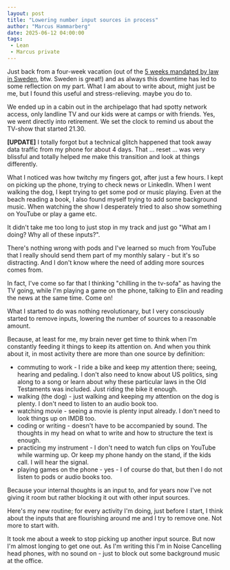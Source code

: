 ```yaml
---
layout: post
title: "Lowering number input sources in process"
author: "Marcus Hammarberg"
date: 2025-06-12 04:00:00
tags:
 - Lean
 - Marcus private
---
```


Just back from a four-week vacation (out of the [5 weeks mandated by law in Sweden](https://sweden.se/work-business/working-in-sweden/work-life-balance), btw. Sweden is great!) and as always this downtime has led to some reflection on my part. What I am about to write about, might just be me, but I found this useful and stress-relieving. maybe you do to.

We ended up in a cabin out in the archipelago that had spotty network access, only landline TV and our kids were at camps or with friends. Yes, we went directly into retirement. We set the clock to remind us about the TV-show that started 21.30.

**[UPDATE]**
I totally forgot but a technical glitch happened that took away data traffic from my phone for about 4 days. That ... reset ... was very blissful and totally helped me make this transition and look at things differently.

What I noticed was how twitchy my fingers got, after just a few hours. I kept on picking up the phone, trying to check news or LinkedIn. When I went walking the dog, I kept trying to get some pod or music playing. Even at the beach reading a book, I also found myself trying to add some background music. When watching the show I desperately tried to also show something on YouTube or play a game etc.

It didn't take me too long to just stop in my track and just go "What am I doing? Why all of these inputs?".

<!-- excerpt-end -->

There's nothing wrong with pods and I've learned so much from YouTube that I really should send them part of my monthly salary - but it's so distracting. And I don't know where the need of adding more sources comes from.

In fact, I've come so far that I thinking "chilling in the tv-sofa" as having the TV going, while I'm playing a game on the phone, talking to Elin and reading the news at the same time. Come on!

What I started to do was nothing revolutionary, but I very consciously started to remove inputs, lowering the number of sources to a reasonable amount.

Because, at least for me, my brain never get time to think when I'm constantly feeding it things to keep its attention on. And when you think about it, in most activity there are more than one source by definition:

- commuting to work - I ride a bike and keep my attention there; seeing, hearing and pedaling. I don't also need to know about US politics, sing along to a song or learn about why these particular laws in the Old Testaments was included. Just riding the bike it enough.
- walking (the dog) - just walking and keeping my attention on the dog is plenty. I don't need to listen to an audio book too.
- watching movie - seeing a movie is plenty input already. I don't need to look things up on IMDB too.
- coding or writing - doesn't have to be accompanied by sound. The thoughts in my head on what to write and how to structure the text is enough.
- practicing my instrument - I don't need to watch fun clips on YouTube while warming up. Or keep my phone handy on the stand, if the kids call. I will hear the signal.
- playing games on the phone - yes - I of course do that, but then I do not listen to pods or audio books too.

Because your internal thoughts is an input to, and for years now I've not giving it room but rather blocking it out with other input sources.

Here's my new routine; for every activity I'm doing, just before I start, I think about the inputs that are flourishing around me and I try to remove one. Not more to start with.

It took me about a week to stop picking up another input source. But now I'm almost longing to get one out. As I'm writing this I'm in Noise Cancelling head phones, with no sound on - just to block out some background music at the office.
